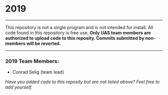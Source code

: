 # 2019
---

This repository is not a single program and is not intended for install. All code found in this repository is free use.
**Only UAS team members are authorized to upload code to this reposity. Commits submitted by non-members will be reverted.**

---

### 2019 Team Members:
- Conrad Selig (team lead)
 
*Have you added code to this reposity but are not listed above? Feel free to add yourself.*
